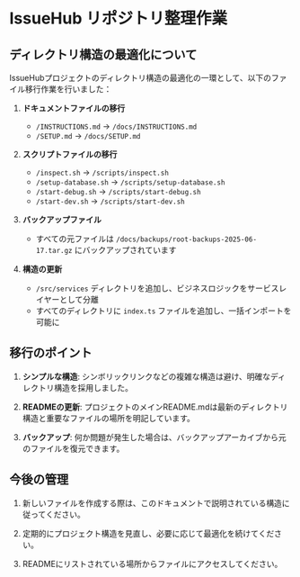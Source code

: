 # IssueHub リポジトリ整理作業

## ディレクトリ構造の最適化について

IssueHubプロジェクトのディレクトリ構造の最適化の一環として、以下のファイル移行作業を行いました：

1. **ドキュメントファイルの移行**

   - `/INSTRUCTIONS.md` → `/docs/INSTRUCTIONS.md`
   - `/SETUP.md` → `/docs/SETUP.md`

2. **スクリプトファイルの移行**

   - `/inspect.sh` → `/scripts/inspect.sh`
   - `/setup-database.sh` → `/scripts/setup-database.sh`
   - `/start-debug.sh` → `/scripts/start-debug.sh`
   - `/start-dev.sh` → `/scripts/start-dev.sh`

3. **バックアップファイル**

   - すべての元ファイルは `/docs/backups/root-backups-2025-06-17.tar.gz` にバックアップされています

4. **構造の更新**
   - `/src/services` ディレクトリを追加し、ビジネスロジックをサービスレイヤーとして分離
   - すべてのディレクトリに `index.ts` ファイルを追加し、一括インポートを可能に

## 移行のポイント

1. **シンプルな構造**: シンボリックリンクなどの複雑な構造は避け、明確なディレクトリ構造を採用しました。

2. **READMEの更新**: プロジェクトのメインREADME.mdは最新のディレクトリ構造と重要なファイルの場所を明記しています。

3. **バックアップ**: 何か問題が発生した場合は、バックアップアーカイブから元のファイルを復元できます。

## 今後の管理

1. 新しいファイルを作成する際は、このドキュメントで説明されている構造に従ってください。

2. 定期的にプロジェクト構造を見直し、必要に応じて最適化を続けてください。

3. READMEにリストされている場所からファイルにアクセスしてください。
